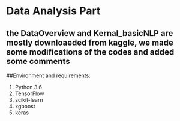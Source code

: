 # Data Analysis Part
## the DataOverview and Kernal_basicNLP are mostly downloaeded from kaggle, we made some modifications of the codes and added some comments 

##Environment and requirements: 
1. Python 3.6 
2. TensorFlow 
3. scikit-learn 
4. xgboost
5. keras


